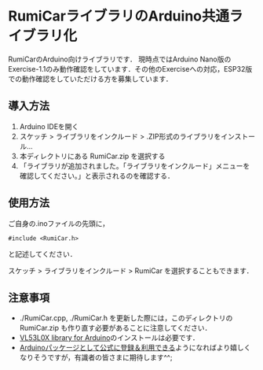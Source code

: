 # RumiCarライブラリのArduino共通ライブラリ化

RumiCarのArduino向けライブラリです．
現時点ではArduino Nano版のExercise-1.1のみ動作確認をしています．その他のExerciseへの対応，ESP32版での動作確認をしていただける方を募集しています．

## 導入方法

1. Arduino IDEを開く
1. スケッチ > ライブラリをインクルード > .ZIP形式のライブラリをインストール...
1. 本ディレクトリにある RumiCar.zip を選択する
1. 「ライブラリが追加されました。「ライブラリをインクルード」メニューを確認してください。」と表示されるのを確認する．

## 使用方法

ご自身の.inoファイルの先頭に，
```
#include <RumiCar.h>
```
と記述してください．

スケッチ > ライブラリをインクルード > RumiCar を選択することもできます．


## 注意事項

- ./RumiCar.cpp, ./RumiCar.h を更新した際には，このディレクトリの RumiCar.zip も作り直す必要があることに注意してください．
- [VL53L0X library for Arduino](https://github.com/pololu/vl53l0x-arduino)のインストールは必要です．
- [Arduinoパッケージとして公式に登録＆利用できる](https://lang-ship.com/blog/work/arduino-ide-add-library-manager/)ようになればより嬉しくなりそうですが，有識者の皆さまに期待します^^;


